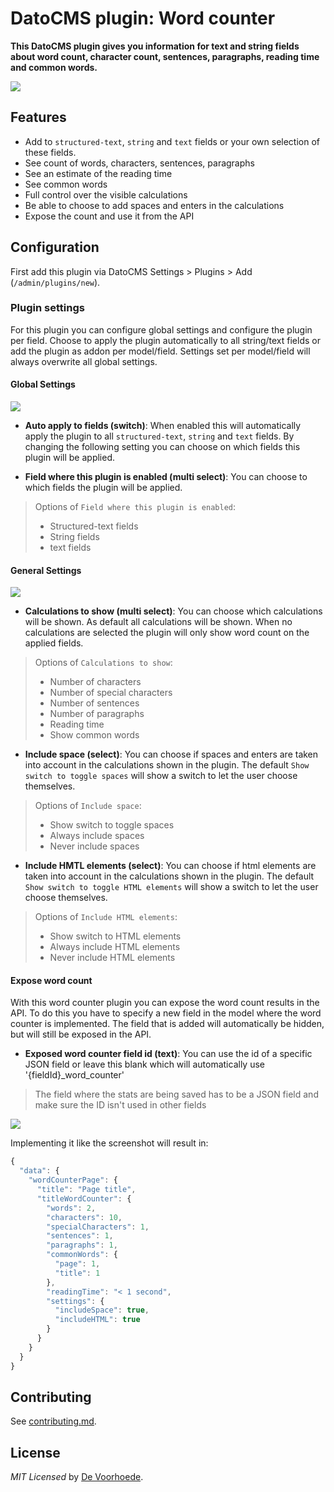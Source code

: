 # DatoCMS plugin: Word counter

**This DatoCMS plugin gives you information for text and string fields about word count, character count, sentences, paragraphs, reading time and common words.**

![](https://github.com/voorhoede/datocms-plugin-word-counter/raw/main/docs/word-counter.png)

## Features

* Add to `structured-text`, `string` and `text` fields or your own selection of these fields.
* See count of words, characters, sentences, paragraphs
* See an estimate of the reading time
* See common words
* Full control over the visible calculations
* Be able to choose to add spaces and enters in the calculations
* Expose the count and use it from the API

## Configuration

First add this plugin via DatoCMS Settings > Plugins > Add (`/admin/plugins/new`).

### Plugin settings

For this plugin you can configure global settings and configure the plugin per field. Choose to apply the plugin automatically to all string/text fields or add the plugin as addon per model/field. Settings set per model/field will always overwrite all global settings.

#### **Global Settings**

![](https://github.com/voorhoede/datocms-plugin-word-counter/raw/main/docs/word-counter-global-settings.png)

- **Auto apply to fields (switch)**: When enabled this will automatically apply the plugin to all `structured-text`, `string` and `text` fields.
By changing the following setting you can choose on which fields this plugin will be applied.

- **Field where this plugin is enabled (multi select)**: You can choose to which fields the plugin will be applied.

> Options of `Field where this plugin is enabled`:
> * Structured-text fields
> * String fields
> * text fields

#### **General Settings**

![](https://github.com/voorhoede/datocms-plugin-word-counter/raw/main/docs/word-counter-general-settings.png)

- **Calculations to show (multi select)**: You can choose which calculations will be shown. As default all calculations will be shown. When no calculations are selected the plugin will only show word count on the applied fields.

> Options of `Calculations to show`:
> * Number of characters
> * Number of special characters
> * Number of sentences
> * Number of paragraphs
> * Reading time
> * Show common words

- **Include space (select)**: You can choose if spaces and enters are taken into account in the calculations shown in the plugin. The default `Show switch to toggle spaces` will show a switch to let the user choose themselves.

> Options of `Include space`:
> * Show switch to toggle spaces
> * Always include spaces
> * Never include spaces

- **Include HMTL elements (select)**: You can choose if html elements are taken into account in the calculations shown in the plugin. The default `Show switch to toggle HTML elements` will show a switch to let the user choose themselves.

> Options of `Include HTML elements`:
> * Show switch to HTML elements
> * Always include HTML elements
> * Never include HTML elements

#### **Expose word count**

With this word counter plugin you can expose the word count results in the API. To do this you have to specify a new field in the model where the word counter is implemented. The field that is added will automatically be hidden, but will still be exposed in the API.

- **Exposed word counter field id (text)**: You can use the id of a specific JSON field or leave this blank which will automatically use '{fieldId}_word_counter'

> The field where the stats are being saved has to be a JSON field and make sure the ID isn't used in other fields

![](https://github.com/voorhoede/datocms-plugin-word-counter/raw/main/docs/word-counter-expose.png)

Implementing it like the screenshot will result in:
```javascript
{
  "data": {
    "wordCounterPage": {
      "title": "Page title",
      "titleWordCounter": {
        "words": 2,
        "characters": 10,
        "specialCharacters": 1,
        "sentences": 1,
        "paragraphs": 1,
        "commonWords": {
          "page": 1,
          "title": 1
        },
        "readingTime": "< 1 second",
        "settings": {
          "includeSpace": true,
          "includeHTML": true
        }
      }
    }
  }
}
```

## Contributing

See [contributing.md](https://github.com/voorhoede/datocms-plugin-word-counter/blob/main/contributing.md).

## License

*MIT Licensed* by [De Voorhoede](https://www.voorhoede.nl).
